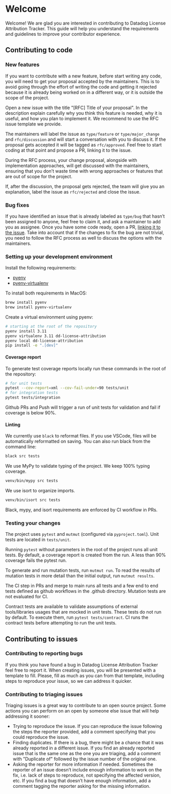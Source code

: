# Welcome

Welcome! We are glad you are interested in contributing to Datadog License Attribution Tracker. This guide will help you understand the requirements and guidelines to improve your contributor experience.

## Contributing to code

### New features

If you want to contribute with a new feature, before start writing any code, you will need to get your proposal accepted by the maintainers. This is to avoid going through the effort of writing the code and getting it rejected because it is already being worked on in a different way, or it is outside the scope of the project.

Open a new issue with the title "[RFC] Title of your proposal". In the description explain carefully why you think this feature is needed, why it is useful, and how you plan to implement it. We recommend to use the RFC issue template we provide.

The maintainers will label the issue as `type/feature` or `type/major_change` and `rfc/discussion` and will start a conversation with you to discuss it. If the proposal gets accepted it will be tagged as `rfc/approved`. Feel free to start coding at that point and propose a PR, linking it to the issue.

During the RFC process, your change proposal, alongside with implementation approaches, will get discussed with the maintainers, ensuring that you don’t waste time with wrong approaches or features that are out of scope for the project.

If, after the discussion, the proposal gets rejected, the team will give you an explanation, label the issue as `rfc/rejected` and close the issue.

### Bug fixes

If you have identified an issue that is already labeled as `type/bug` that hasn’t been assigned to anyone, feel free to claim it, and ask a maintainer to add you as assignee.
Once you have some code ready, open a PR, [linking it to the issue](https://docs.github.com/en/issues/tracking-your-work-with-issues/linking-a-pull-request-to-an-issue#manually-linking-a-pull-request-to-an-issue-using-the-pull-request-sidebar). Take into account that if the changes to fix the bug are not trivial, you need to follow the RFC process as well to discuss the options with the maintainers.

### Setting up your development environment

Install the following requirements:

- [pyenv](https://github.com/pyenv/pyenv)
- [pyenv-virtualenv](https://github.com/pyenv/pyenv-virtualenv)

To install both requirements in MacOS:

```bash
brew install pyenv
brew install pyenv-virtualenv
```
Create a virtual environment using pyenv:

```bash
# starting at the root of the repository
pyenv install 3.11
pyenv virtualenv 3.11 dd-license-attribution
pyenv local dd-license-attribution
pip install -e ".[dev]"
```

#### Coverage report

To generate test coverage reports locally run these commands in the root of the repository:

```bash
# for unit tests
pytest --cov-report=xml --cov-fail-under=90 tests/unit
# for integration tests
pytest tests/integration
```

Github PRs and Push will trigger a run of unit tests for validation and fail if coverage is below 90%.

#### Linting

We currently use `black` to reformat files.
If you use VSCode, files will be automatically reformatted on saving. You can also run black from the command line:

```bash
black src tests
```

We use MyPy to validate typing of the project. We keep 100% typing coverage.

```bash
venv/bin/mypy src tests
```

We use isort to organize imports.

```bash
venv/bin/isort src tests
```

Black, mypy, and isort requirements are enforced by CI workflow in PRs.

### Testing your changes

The project uses `pytest` and `mutmut` (configured via `pyproject.toml`).
Unit tests are located in `tests/unit`.

Running `pytest` without parameters in the root of the project runs all unit tests.
By default, a coverage report is created from the run. A less than 90% coverage fails the pytest run.

To generate and run mutation tests, run `mutmut run`.
To read the results of mutation tests in more detail than the initial output, run `mutmut results`.

The CI step in PRs and merge to main runs all tests and a few end to end tests defined as github workflows in the .github directory.
Mutation tests are not evaluated for CI.

Contract tests are available to validate assumptions of external tools/libraries usages that are mocked in unit tests.
These tests do not run by default. To execute them, run `pytest tests/contract`.
CI runs the contract tests before attempting to run the unit tests.

## Contributing to issues

### Contributing to reporting bugs

If you think you have found a bug in Datadog License Attribution Tracker feel free to report it. When creating issues, you will be presented with a template to fill. Please, fill as much as you can from that template, including steps to reproduce your issue, so we can address it quicker.

### Contributing to triaging issues

Triaging issues is a great way to contribute to an open source project. Some actions you can perform on an open by someone else issue that will help addressing it sooner:

- Trying to reproduce the issue. If you can reproduce the issue following the steps the reporter provided, add a comment specifying that you could reproduce the issue.
- Finding duplicates. If there is a bug, there might be a chance that it was already reported in a different issue. If you find an already reported issue that is the same one as the one you are triaging, add a comment with "Duplicate of" followed by the issue number of the original one.
- Asking the reporter for more information if needed. Sometimes the reporter of an issue doesn’t include enough information to work on the fix, i.e. lack of steps to reproduce, not specifying the affected version, etc. If you find a bug that doesn’t have enough information, add a comment tagging the reporter asking for the missing information.
